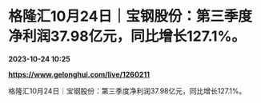 # 格隆汇10月24日｜宝钢股份：第三季度净利润37.98亿元，同比增长127.1%。

**2023-10-24 10:25**

**https://www.gelonghui.com/live/1260211**

格隆汇10月24日｜宝钢股份：第三季度净利润37.98亿元，同比增长127.1%。